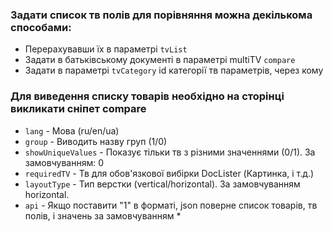 ### Задати список тв полів для порівняння можна декількома способами:

*	Перерахувавши їх в параметрі ```tvList```
*	Задати в батьківському документі в параметрі multiTV ```compare```
*	Задати в параметрі  ```tvCategory``` id категорії тв параметрів, через кому

### Для виведення списку товарів необхідно на сторінці викликати сніпет compare

* ```lang``` - Мова (ru/en/ua)
* ```group``` - Виводить назву груп (1/0)
* ```showUniqueValues``` - Показує тільки тв з різними значеннями (0/1). За замовчуванням: 0
* ```requiredTV``` - Тв для обов'язкової вибірки DocLister (Картинка, і т.д.)
* ```layoutType``` - Тип верстки (vertical/horizontal). За замовчуванням  horizontal.
* ```api``` - Якщо поставити "1" в форматі, json поверне список товарів, тв полів, і значень за замовчуванням * 
